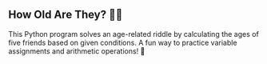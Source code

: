 ## How Old Are They? 🤔🎂
This Python program solves an age-related riddle by calculating the ages of five friends based on given conditions. A fun way to practice variable assignments and arithmetic operations! 🧠
